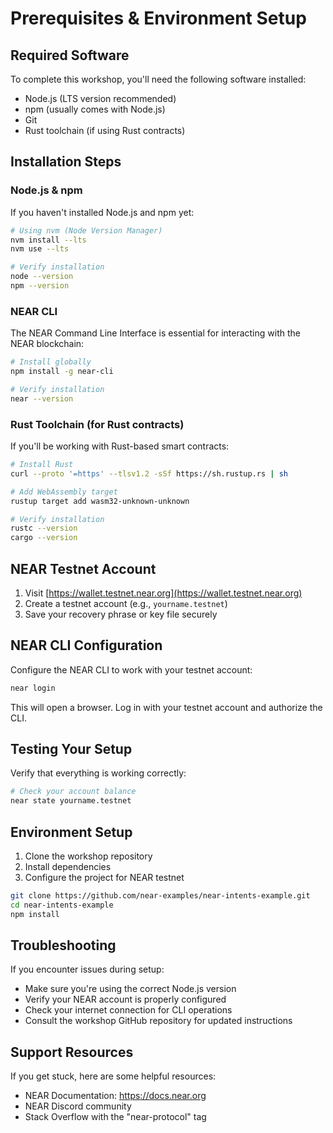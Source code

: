 # Prerequisites & Environment Setup

## Required Software

To complete this workshop, you'll need the following software installed:

- Node.js (LTS version recommended)
- npm (usually comes with Node.js)
- Git
- Rust toolchain (if using Rust contracts)

## Installation Steps

### Node.js & npm

If you haven't installed Node.js and npm yet:

```bash
# Using nvm (Node Version Manager)
nvm install --lts
nvm use --lts

# Verify installation
node --version
npm --version
```

### NEAR CLI

The NEAR Command Line Interface is essential for interacting with the NEAR blockchain:

```bash
# Install globally
npm install -g near-cli

# Verify installation
near --version
```

### Rust Toolchain (for Rust contracts)

If you'll be working with Rust-based smart contracts:

```bash
# Install Rust
curl --proto '=https' --tlsv1.2 -sSf https://sh.rustup.rs | sh

# Add WebAssembly target
rustup target add wasm32-unknown-unknown

# Verify installation
rustc --version
cargo --version
```

## NEAR Testnet Account

1. Visit [https://wallet.testnet.near.org](https://wallet.testnet.near.org)
2. Create a testnet account (e.g., `yourname.testnet`)
3. Save your recovery phrase or key file securely

## NEAR CLI Configuration

Configure the NEAR CLI to work with your testnet account:

```bash
near login
```

This will open a browser. Log in with your testnet account and authorize the CLI.

## Testing Your Setup

Verify that everything is working correctly:

```bash
# Check your account balance
near state yourname.testnet
```

## Environment Setup

1. Clone the workshop repository
2. Install dependencies
3. Configure the project for NEAR testnet

```bash
git clone https://github.com/near-examples/near-intents-example.git
cd near-intents-example
npm install
```

## Troubleshooting

If you encounter issues during setup:

- Make sure you're using the correct Node.js version
- Verify your NEAR account is properly configured
- Check your internet connection for CLI operations
- Consult the workshop GitHub repository for updated instructions

## Support Resources

If you get stuck, here are some helpful resources:
- NEAR Documentation: https://docs.near.org
- NEAR Discord community
- Stack Overflow with the "near-protocol" tag
